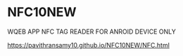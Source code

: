 # NFC10NEW
WQEB APP NFC TAG READER FOR ANROID DEVICE ONLY



https://pavithransamy10.github.io/NFC10NEW/NFC.html
